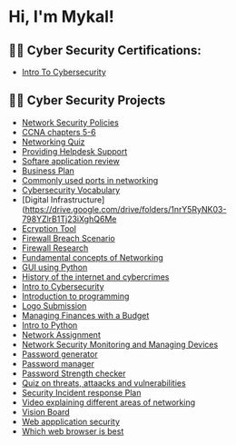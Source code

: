 <h1>Hi, I'm Mykal!</h1>

<h2>👨‍💻 Cyber Security Certifications:</h2>

  - [Intro To Cybersecurity](https://drive.google.com/drive/folders/1hfgcxSmbeZfnuFRDjBBE7l73U3eYk_qo)
 
<h2>👨‍💻 Cyber Security Projects </h2>

  - [Network Security Policies](https://drive.google.com/drive/folders/1gzz6ZZt0G_oMPCthorVr_-emgoXGBrHW) 
  - [CCNA chapters 5-6](https://drive.google.com/drive/folders/19YpnF-yHdECzLKx3pfVCe-xENC0plXHb)
  - [Networking Quiz](https://drive.google.com/drive/folders/19YpnF-yHdECzLKx3pfVCe-xENC0plXHb)
  - [Providing Helpdesk Support](https://drive.google.com/drive/folders/1Ubk7R6XH20vZqPdneDK6TJTcTL1xVhk2)
  - [Softare application review](https://drive.google.com/drive/folders/1fLkS0msiI8SdbPVfCZVcie4O5HG-TX1h)
  - [Business Plan](https://drive.google.com/drive/folders/1vba53pezsjjeeDEF9PczFEdkCgoWtzyw)
  - [Commonly used ports in networking](https://drive.google.com/drive/folders/1oYFrwct63Wynlo1SekTBr-yMfmyZyC_U)
  - [Cybersecurity Vocabulary](https://drive.google.com/drive/folders/1N_zNKwVGJvJ9_NGc7ER5MIdgprqC-XVM)
  - [Digital Infrastructure](https://drive.google.com/drive/folders/1nrY5RyNK03-798YZlrB1Tj23iXghQ6Me
  - [Ecryption Tool](https://drive.google.com/drive/folders/1elY03qS8x2sgEZqwVSF8ZVDGIffmwv6E)
  - [Firewall Breach Scenario](https://drive.google.com/drive/folders/19Bjv-HgddPhd03_8DgCbnKMi5Kzlkg8I)
  - [Firewall Research](https://drive.google.com/drive/folders/1rCkiQtaruzPxOlScffgsy_H6nkF4SKTG)
  - [Fundamental concepts of Networking](https://drive.google.com/drive/folders/1MNSPMtWrWldHtnpr8bvuRr-wAxXUskWm)
  - [GUI using Python](https://drive.google.com/drive/folders/13qbamYOktQvYZjT8Fp7v6SI6B4ZLVoFd)
  - [History of the internet and cybercrimes](https://drive.google.com/drive/folders/1GeqdR0vnOS_iUuTWbmuDjmKYmoAsMVqZ)
  - [Intro to Cybersecurity](https://drive.google.com/drive/folders/1hfgcxSmbeZfnuFRDjBBE7l73U3eYk_qo)
  - [Introduction to programming](https://drive.google.com/drive/folders/1Wiwlqi1UewEbqNsTxUhN5ycgDByo5Moq)
  - [Logo Submission](https://drive.google.com/drive/folders/1zNo9SANpgBJOiqF9ugG4_7Dx7_SLTcVE)
  - [Managing Finances with a Budget](https://drive.google.com/drive/folders/1wdxXRlqRs_iskQhYxvcnE8uAPSR48evR)
  - [Intro to Python](https://drive.google.com/drive/folders/1JUowyFi8AaBg8IyySs9gdosMLsA-WXnm)
  - [Network Assignment](https://drive.google.com/drive/folders/1K1_yYVWORU4Nk-eKQAMjmhzX-Hn-wYMi)
  - [Network Security Monitoring and Managing Devices](https://drive.google.com/drive/folders/1lIAxjApF_Myb1uP_YXPXKrZTXCA2qLhO)
  - [Password generator](https://drive.google.com/drive/folders/1Onh7NN_97_Yio5JgkO-aEJ-n_BVaLF1f)
  - [Password manager](https://drive.google.com/drive/folders/1BtmAxYBvtj3cbwxyn3-5vE4abHpq-eR3)
  - [Password Strength checker](https://drive.google.com/drive/folders/14dJFH8nHgxIo5CkphpTuQiTiHr1N4bay)
  - [Quiz on threats, attaacks and vulnerabilities](https://drive.google.com/drive/folders/1e2H36JHmKwc6grTfUbzxP87VQiOQij71)
  - [Security Incident response Plan](https://drive.google.com/drive/folders/1bZ9wH5-4whccOkZeE-k-EYvuaKwOnO6f)
  - [Video explaining different areas of networking](https://drive.google.com/drive/folders/1i3luIV2LBt1lSNJJKDWT3Ks10VcTeGPk)
  - [Vision Board](https://drive.google.com/drive/folders/198KROlaHd8PQMqZiFXl-XjhVhs0YFZU8)
  - [Web appplication security](https://drive.google.com/drive/folders/1iIjvcRRq9ZTrfZ6R09nsbrG5Ossejju4)
  - [Which web browser is best](https://drive.google.com/drive/folders/1ZQOdfG9lFPMoeyzxkZpayEwHsUk-uiZz)
  
